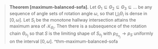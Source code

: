 > __Theorem [maximum-balanced-sofa].__ Let $\Theta_1 \subseteq \Theta_2 \subseteq \Theta_3 \subseteq \dots$  be any sequence of angle sets of rotation angle $\omega$, so that $\bigcup_{i} \Theta_i$ is dense in $[0, \omega]$. Let $S_i$ be the monotone hallway intersection attains the maximum area of $\mathcal{K}_{\Theta_i}$. Then there is a subsequence of the rotation chain $\Theta_{n_j}$ so that $S$ is the limiting shape of $S_{n_j}$ with $p_{S_{n_j}} \to p_{S}$ uniformly on the interval $[0, \omega]$. ^thm-maximum-balanced-sofa